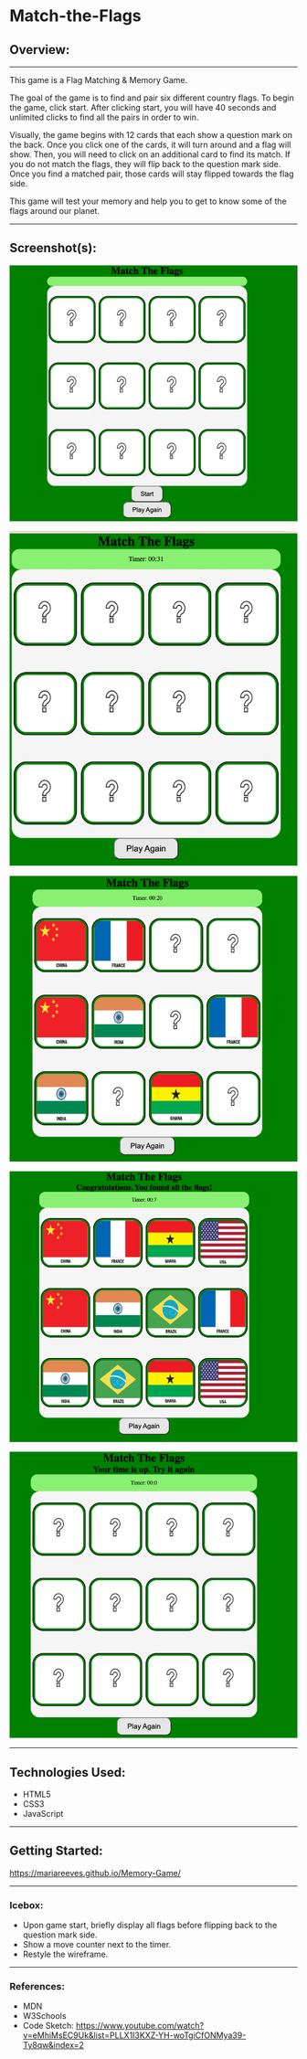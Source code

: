 # Match-the-Flags



## Overview: 

---

This game is a Flag Matching & Memory Game.

The goal of the game is to find and pair six different country flags. To begin the game, click start. After clicking start, you will have 40 seconds and unlimited clicks to find all the pairs in order to win.

Visually, the game begins with 12 cards that each show a question mark on the back. Once you click one of the cards, it will turn around and a flag will show. Then, you will need to click on an additional card to find its match. If you do not match the flags, they will flip back to the question mark side. Once you find a matched pair, those cards will stay flipped towards the flag side.

This game will test your memory and help you to get to know some of the flags around our planet.


---


## Screenshot(s):

![start screen](images/start.png)

![time running](images/time-running.png)

![matched cards](images/matched-cards.png)

![winner](images/win.png)

![loser](images/timeends.png)




---
## Technologies Used:
* HTML5
* CSS3
* JavaScript

---
## Getting Started:
https://mariareeves.github.io/Memory-Game/

---

### Icebox:
* Upon game start, briefly display all flags before flipping back to the question mark side.
* Show a move counter next to the timer. 
* Restyle the wireframe.



---
### References:
* MDN
* W3Schools
* Code Sketch: https://www.youtube.com/watch?v=eMhiMsEC9Uk&list=PLLX1I3KXZ-YH-woTgiCfONMya39-Ty8qw&index=2 

